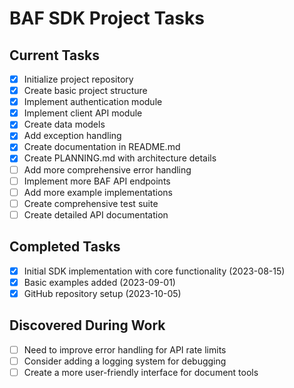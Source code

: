 # BAF SDK Project Tasks

## Current Tasks
- [x] Initialize project repository
- [x] Create basic project structure
- [x] Implement authentication module
- [x] Implement client API module
- [x] Create data models
- [x] Add exception handling
- [x] Create documentation in README.md
- [x] Create PLANNING.md with architecture details
- [ ] Add more comprehensive error handling
- [ ] Implement more BAF API endpoints
- [ ] Add more example implementations
- [ ] Create comprehensive test suite
- [ ] Create detailed API documentation

## Completed Tasks
- [x] Initial SDK implementation with core functionality (2023-08-15)
- [x] Basic examples added (2023-09-01)
- [x] GitHub repository setup (2023-10-05)

## Discovered During Work
- [ ] Need to improve error handling for API rate limits
- [ ] Consider adding a logging system for debugging
- [ ] Create a more user-friendly interface for document tools 